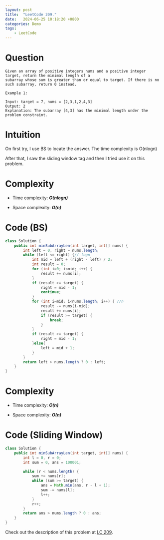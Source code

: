 ```yaml
---
layout: post
title:  "LeetCode 209."
date:   2024-06-25 10:18:20 +0800
categories: Demo
tags: 
    - LeetCode
---
```

# Question
```
Given an array of positive integers nums and a positive integer target, return the minimal length of a 
subarray whose sum is greater than or equal to target. If there is no such subarray, return 0 instead.

Example 1:

Input: target = 7, nums = [2,3,1,2,4,3]
Output: 2
Explanation: The subarray [4,3] has the minimal length under the problem constraint.
```
# Intuition
On first try, I use BS to locate the answer. The time complexity is O(nlogn)

After that, I saw the sliding window tag and then I tried use it on this problem.

# Complexity
- Time complexity: ***O(nlogn)***

- Space complexity: ***O(n)***

# Code (BS)
```java
class Solution {
    public int minSubArrayLen(int target, int[] nums) {
        int left = 0, right = nums.length;
        while (left <= right) {// logn
            int mid = left + (right - left) / 2;
            int result = 0;
            for (int i=0; i<mid; i++) {
                result += nums[i];
            }
            if (result >= target) {
                right = mid - 1;
                continue;
            }
            for (int i=mid; i<nums.length; i++) { //n
                result -= nums[i-mid];
                result += nums[i];
                if (result >= target) {
                    break;
                }
            }
            if (result >= target) {
                right = mid - 1;
            }else{
                left = mid + 1;
            }
        }
        return left > nums.length ? 0 : left;
    }
}
```

# Complexity
- Time complexity: ***O(n)***

- Space complexity: ***O(n)***

# Code (Sliding Window)
```java
class Solution {
    public int minSubArrayLen(int target, int[] nums) {
        int l = 0, r = 0;
        int sum = 0, ans = 100001;

        while (r < nums.length) {
            sum += nums[r];
            while (sum >= target) {
                ans = Math.min(ans, r - l + 1);
                sum -= nums[l];
                l++;
            }
            r++;
        }
        return ans > nums.length ? 0 : ans;
    }
}
```

Check out the description of this problem at [LC 209][LC-209].

[LC-209]: https://leetcode.com/problems/minimum-size-subarray-sum/description
